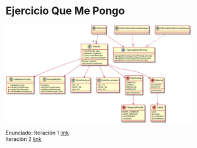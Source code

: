 
# Ejercicio Que Me Pongo

 ![Diagrama_iteracion2](Diagrama_iteracion2.png) 
 
Enunciado:
Iteración 1 [link](https://docs.google.com/document/d/1k1f-9AuIohlBGB2soSNePJ6jLxM37_tZeSD-hW_esIQ/edit#)  
Iteración 2 [link](https://docs.google.com/document/d/10j6XB9zIhl5xox2xBEDEFsgPmueHMkyvLSHcLxl_27Y/edit#)